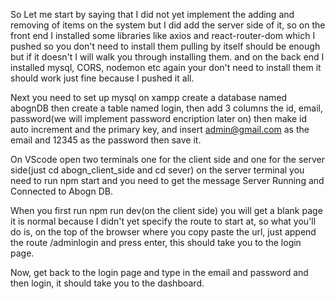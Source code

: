 So Let me start by saying that I did not yet implement the adding and removing of items on the system but I did add the
server side of it, so on the front end I installed some libraries like axios and react-router-dom which I pushed so
you don't need to install them pulling by itself should be enough but if it doesn't I will walk you through installing them.
and on the back end I installed mysql, CORS, nodemon etc again your don't need to install them it should work just fine because
I pushed it all.

Next you need to set up mysql on xampp create a database named abognDB then create a table named login, then add 3 columns the id,
email, password(we will implement password encription later on) then make id auto increment and the primary key, and insert admin@gmail.com
as the email and 12345 as the password then save it.

On VScode open two terminals one for the client side and one for the server side(just cd abogn_client_side and cd sever) on the server terminal
you need to run npm start and you need to get the message Server Running and Connected to Abogn DB.

When you first run npm run dev(on the client side) you will get a blank page it is normal because I didn't yet specify the route to start at, so 
what you'll do is, on the top of the browser where you copy paste the url, just append the route /adminlogin and press enter,
this should take you to the login page. 

Now, get back to the login page and type in the email and password and then login, it should take you to the dashboard.
